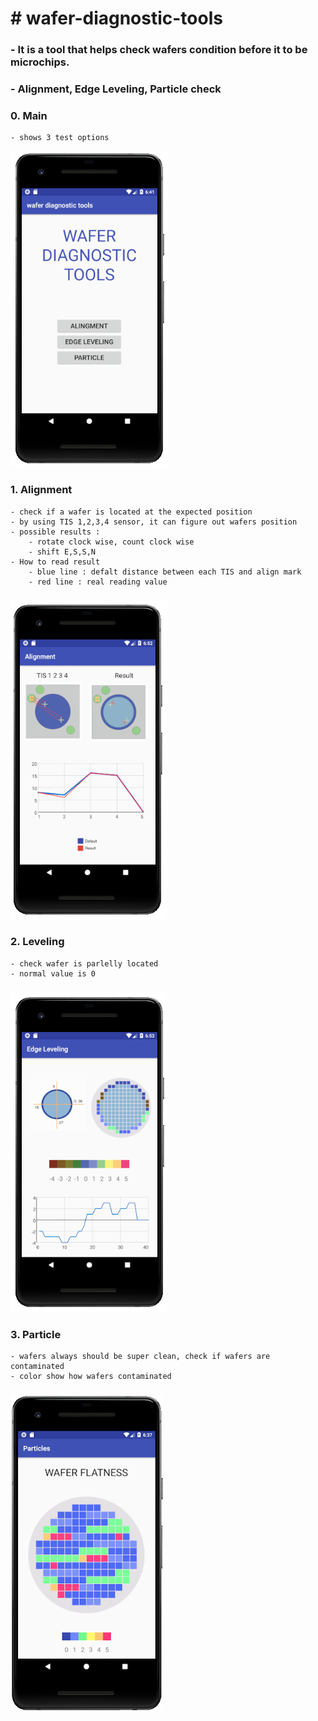 # # wafer-diagnostic-tools

### - It is a tool that helps check wafers condition before it to be microchips. 

### - Alignment, Edge Leveling, Particle check

### 

### 0. Main

```
- shows 3 test options
```

![main](img/main.png)

### 1. Alignment

```
- check if a wafer is located at the expected position
- by using TIS 1,2,3,4 sensor, it can figure out wafers position
- possible results : 
	- rotate clock wise, count clock wise 
	- shift E,S,S,N
- How to read result 
 	- blue line : defalt distance between each TIS and align mark
 	- red line : real reading value
```

###  



![edgelevel](img/edgelevel.png)

### 2. Leveling 

```
- check wafer is parlelly located
- normal value is 0
```

###  

![alignment](img/alignment.png)



### 3. Particle

```
- wafers always should be super clean, check if wafers are contaminated
- color show how wafers contaminated
```

###  

![particle](img/particle.png)









